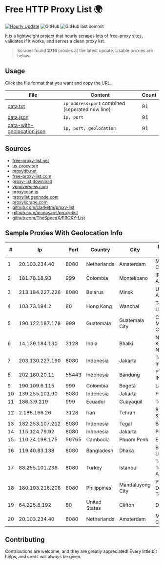 
# Free HTTP Proxy List 🌍

[![Hourly Update](https://github.com/mertguvencli/http-proxy-list/actions/workflows/main.yml/badge.svg?branch=main)](https://github.com/mertguvencli/http-proxy-list/actions/workflows/main.yml)
![GitHub](https://img.shields.io/github/license/mertguvencli/http-proxy-list)
![GitHub last commit](https://img.shields.io/github/last-commit/mertguvencli/http-proxy-list)

It is a lightweight project that hourly scrapes lots of free-proxy sites, validates if it works, and serves a clean proxy list.


> Scraper found **2716** proxies at the latest update. Usable proxies are below.

## Usage

Click the file format that you want and copy the URL.


|File|Content|Count|
|----|-------|-----|
|[data.txt](https://raw.githubusercontent.com/mertguvencli/http-proxy-list/main/proxy-list/data.txt)|`ip_address:port` combined (seperated new line)|91|
|[data.json](https://raw.githubusercontent.com/mertguvencli/http-proxy-list/main/proxy-list/data.json)|`ip, port`|91|
|[data-with-geolocation.json](https://raw.githubusercontent.com/mertguvencli/http-proxy-list/main/proxy-list/data-with-geolocation.json)|`ip, port, geolocation`|91|

## Sources

* [free-proxy-list.net](https://free-proxy-list.net)
* [us-proxy.org](https://www.us-proxy.org)
* [proxydb.net](http://proxydb.net)
* [free-proxy-list.com](https://free-proxy-list.com/?page=&port=&type%5B%5D=http&type%5B%5D=https&up_time=0&search=Search)
* [proxy-list.download](https://www.proxy-list.download/HTTP)
* [vpnoverview.com](https://vpnoverview.com/privacy/anonymous-browsing/free-proxy-servers)
* [proxyscan.io](https://www.proxyscan.io)
* [proxylist.geonode.com](https://proxylist.geonode.com/api/proxy-list?limit=300&page=1&sort_by=lastChecked&sort_type=desc&protocols=http,https)
* [proxyscrape.com](https://api.proxyscrape.com/v2/?request=displayproxies&protocol=http&timeout=10000&country=all&ssl=all&anonymity=all)
* [github.com/clarketm/proxy-list](https://raw.githubusercontent.com/clarketm/proxy-list/master/proxy-list-raw.txt)
* [github.com/monosans/proxy-list](https://raw.githubusercontent.com/monosans/proxy-list/main/proxies/http.txt)
* [github.com/TheSpeedX/PROXY-List](https://raw.githubusercontent.com/TheSpeedX/PROXY-List/master/http.txt)


## Sample Proxies With Geolocation Info

|#|Ip|Port|Country|City|Internet Service Provider|
|-|--|----|-------|----|-------------------------|
|1|20.103.234.40|8080|Netherlands|Amsterdam|Microsoft Corporation|
|2|181.78.18.93|999|Colombia|Montelíbano|IFX Networks Argentina S.R.L|
|3|213.184.227.226|8080|Belarus|Minsk|Unitary enterprise A1|
|4|103.73.194.2|80|Hong Kong|Wanchai|TouchPal HK Co., Limited|
|5|190.122.187.178|999|Guatemala|Guatemala City|Comunicaciones Metropolitanas Cablecolor|
|6|14.139.184.130|3128|India|Bhalki|National Knowledge Network|
|7|203.130.227.190|8080|Indonesia|Jakarta|Telekomunikasi Indonesia|
|8|202.180.20.11|55443|Indonesia|Bandung|PT. HIPERNET INDODATA|
|9|190.109.6.115|999|Colombia|Bogotá|Lazus Medellin|
|10|139.255.101.90|8080|Indonesia|Jakarta|PT. LINKNET|
|11|186.3.9.219|999|Ecuador|Guayaquil|Telconet S.A|
|12|2.188.166.26|3128|Iran|Tehran|Respina Networks & Beyond PJSC|
|13|182.253.107.212|8080|Indonesia|Tegal|BIZNET|
|14|115.124.79.92|8080|Indonesia|Jakarta|PT Remala Abadi|
|15|110.74.198.175|56765|Cambodia|Phnom Penh|EZECOM limited|
|16|119.40.83.138|8080|Bangladesh|Dhaka|BDCOM Online Limited|
|17|88.255.101.236|8080|Turkey|Istanbul|Turk Telekomunikasyon Anonim Sirketi|
|18|180.193.216.208|8080|Philippines|Mandaluyong City|Philippine Long Distance Telephone Co.|
|19|64.225.8.192|80|United States|Clifton|DigitalOcean, LLC|
|20|20.103.234.40|8080|Netherlands|Amsterdam|Microsoft Corporation|



## Contributing

Contributions are welcome, and they are greatly appreciated! Every
little bit helps, and credit will always be given.

